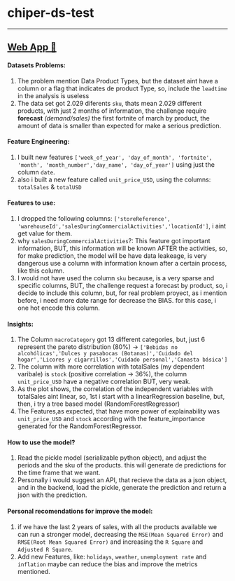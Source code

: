 # chiper-ds-test

----
[Web App 🧬](https://chiper-ds-test.herokuapp.com/)
----


#### Datasets Problems:
1. The problem mention Data Product Types, but the dataset aint have a column or a flag that indicates de product Type, so, include the `leadtime` in the analysis is useless
2. The data set got 2.029 diferents `sku`, thats mean 2.029 different products, with just 2 months of information, the challenge require **forecast** *(demand/sales)* the first fortnite of march by product, the amount of data is smaller than expected for make a serious prediction.

#### Feature Engineering:
1. I built new features `['week_of_year', 'day_of_month', 'fortnite', 'month', 'month_number','day_name', 'day_of_year']` using just the column `date`.
2. also i built a new feature called `unit_price_USD`, using the columns: `totalSales` & `totalUSD`

#### Features to use:
1. I dropped the following columns: `['storeReference', 'warehouseId','salesDuringCommercialActivities','locationId']`, i aint get value for them.
2. why `salesDuringCommercialActivities`?: This feature got important information, BUT, this information will be known AFTER the activities, so, for make prediction, the model will be have data leakeage, is very dangerous use a column with information known after a certain process, like this column.
3. I would not have used the column `sku` because, is a very sparse and specific columns, BUT, the challenge request a forecast by product, so, i decide to include this column, but, for real problem proyect, as i mention before, i need more date range for decrease the BIAS. for this case, i one hot encode this column.

#### Insights:
1. The Column `macroCategory` got 13 different categories, but, just 6 represent the pareto distribution (80%) -> `['Bebidas no alcohólicas','Dulces y pasabocas (Botanas)','Cuidado del hogar','Licores y cigarrillos','Cuidado personal','Canasta básica']`
2. The column with more correlation with totalSales (my dependent varibale) is `stock` (positive correlation -> 36%), the column `unit_price_USD` have a negative correlation BUT, very weak. 
3. As the plot shows, the correlation of the independent variables with totalSales aint linear, so, 1st i start with a linearRegression baseline, but, then, i try a tree based model (RandomForestRegressor)
4. The Features,as expected, that have more power of explainability was `unit_price_USD` and `stock` according with the feature_importance generated for the RandomForestRegressor.


#### How to use the model?
1. Read the pickle model (serializable python object), and adjust the periods and the sku of the products. this will generate de predictions for the time frame that we want.
2. Personally i would suggest an API, that recieve the data as a json object, and in the backend, load the pickle, generate the prediction and return a json with the prediction.

#### Personal recomendations for improve the model:
1. if we have the last 2 years of sales, with all the products available we can run a stronger model, decreasing the `MSE(Mean Squared Error)` and `RMSE(Root Mean Squared Error)` and increasing the `R Square` and `Adjusted R Square`.
2. Add new Features, like: `holidays`, `weather`, `unemployment rate` and `inflation` maybe can reduce the bias and improve the metrics mentioned.
